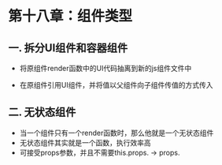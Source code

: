 # 第十八章：组件类型

## 一. 拆分UI组件和容器组件

* 将原组件render函数中的UI代码抽离到新的js组件文件中

* 在原组件引用UI组件，并将值以父组件向子组件传值的方式传入

## 二. 无状态组件

* 当一个组件只有一个render函数时，那么他就是一个无状态组件
* 无状态组件其实就是一个函数，执行效率高
* 可接受props参数，并且不需要this.props. -> props.




<comment/>
